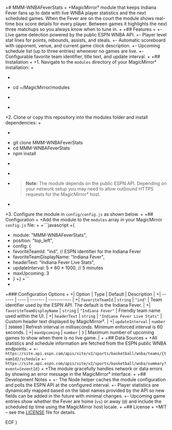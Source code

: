 +# MMM-WNBAFeverStats
+
+MagicMirror² module that keeps Indiana Fever fans up to date with live WNBA player statistics and the next scheduled games. When the Fever are on the court the module shows real-time box score details for every player. Between games it highlights the next three matchups so you always know when to tune in.
+
+## Features
+
+- Live game detection powered by the public ESPN WNBA API.
+- Player level stat lines for points, rebounds, assists, and steals.
+- Automatic scoreboard with opponent, venue, and current game clock description.
+- Upcoming schedule list (up to three entries) whenever no games are live.
+- Configurable favorite team identifier, title text, and update interval.
+
+## Installation
+
+1. Navigate to the `modules` directory of your MagicMirror² installation:
+
+   ```bash
+   cd ~/MagicMirror/modules
+   ```
+
+2. Clone or copy this repository into the modules folder and install dependencies:
+
+   ```bash
+   git clone <your-fork-url> MMM-WNBAFeverStats
+   cd MMM-WNBAFeverStats
+   npm install
+   ```
+
+   > **Note:** The module depends on the public ESPN API. Depending on your network setup you may need to allow outbound HTTPS requests for the MagicMirror² host.
+
+3. Configure the module in `config/config.js` as shown below.
+
+## Configuration
+
+Add the module to the `modules` array in your MagicMirror `config.js` file:
+
+```javascript
+{
+  module: "MMM-WNBAFeverStats",
+  position: "top_left",
+  config: {
+    favoriteTeamId: "ind", // ESPN identifier for the Indiana Fever
+    favoriteTeamDisplayName: "Indiana Fever",
+    headerText: "Indiana Fever Live Stats",
+    updateInterval: 5 * 60 * 1000, // 5 minutes
+    maxUpcoming: 3
+  }
+}
+```
+
+### Configuration Options
+
+| Option | Type | Default | Description |
+| ------ | ---- | ------- | ----------- |
+| `favoriteTeamId` | `string` | `"ind"` | Team identifier used by the ESPN API. The default is the Indiana Fever. |
+| `favoriteTeamDisplayName` | `string` | `"Indiana Fever"` | Friendly team name used within the UI. |
+| `headerText` | `string` | `"Indiana Fever Live Stats"` | Custom header text displayed by MagicMirror². |
+| `updateInterval` | `number` | `300000` | Refresh interval in milliseconds. Minimum enforced interval is 60 seconds. |
+| `maxUpcoming` | `number` | `3` | Maximum number of upcoming games to show when there is no live game. |
+
+## Data Sources
+
+All statistics and schedule information are fetched from the ESPN public WNBA endpoints:
+
+- `https://site.api.espn.com/apis/site/v2/sports/basketball/wnba/teams/{teamId}/schedule`
+- `https://site.api.espn.com/apis/site/v2/sports/basketball/wnba/summary?event={eventId}`
+
+The module gracefully handles network or data errors by showing an error message in the MagicMirror² interface.
+
+## Development Notes
+
+- The Node helper caches the module configuration and polls the ESPN API at the configured interval.
+- Player statistics are dynamically mapped based on the label names provided by the API so new fields can be added in the future with minimal changes.
+- Upcoming game entries show whether the Fever are home (`vs`) or away (`@`) and include the scheduled tip time using the MagicMirror host locale.
+
+## License
+
+MIT – see the [LICENSE](LICENSE) file for details.
 
EOF
)
